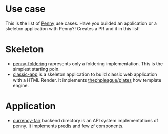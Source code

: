# Use case
This is the list of [Penny](https://github.com/gianarb/penny) use cases.
Have you builded an application or a skeleton application with Penny?! Creates a PR and  it in this list!

# Skeleton

* [penny-foldering](https://github.com/gianarb/penny-foldering) rapresents only a foldering implementation. This is the simplest starting poin.
* [classic-app](https://github.com/gianarb/penny-classic-app) is a skeleton application to build classic web application with a HTML Render. It implements [thephpleague/plates](https://github.com/thephpleague/plates) how template engine.

# Application

* [currency-fair](https://github.com/gianarb/currency-fair-codetest) backend directory is an API system implementations of penny. It implements [predis](https://github.com/nrk/predis) and few zf components.
